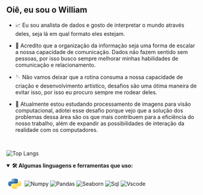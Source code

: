## Oiê, eu sou o William

- :chart_with_upwards_trend:
Eu sou analista de dados e gosto de interpretar o mundo através deles, seja lá em qual formato eles estejam.

- :hammer:
Acredito que a organização da informação seja uma forma de escalar a nossa capacidade de comunicação. Dados não fazem sentido sem pessoas, por isso busco sempre melhorar minhas habilidades de comunicação e relacionamento.

- :sewing_needle:
Não vamos deixar que a rotina consuma a nossa capacidade de criação e desenvolvimento artístico, desafios são uma ótima maneira de evitar isso, por isso eu procuro sempre me rodear deles.

- :satellite:
Atualmente estou estudando processamento de imagens para visão computacional, adotei esse desafio porque vejo que a solução dos problemas dessa área são os que mais contribuem para a eficiência do nosso trabalho, além de expandir as possibilidades de interação da realidade com os computadores.

<br/>

![Top Langs](https://github-readme-stats.vercel.app/api/top-langs/?username=willgarib&layout=compact)

<details open>
<summary><b>🛠️ Algumas linguagens e ferramentas que uso:</b></summary>
<div style="display: inline_block"><br>
  <img align="center" alt="Python" height="33" width="44" src="https://raw.githubusercontent.com/devicons/devicon/master/icons/python/python-original.svg" />
  <img align="center" alt="Numpy" height="33" width="44" src="https://cdn.jsdelivr.net/gh/devicons/devicon/icons/numpy/numpy-original.svg" />
  <img align="center" alt="Pandas" height="39" width="52" src="https://cdn.jsdelivr.net/gh/devicons/devicon/icons/pandas/pandas-original-wordmark.svg" />
  <img align="center" alt="Seaborn" height="45" width="45" src="https://seaborn.pydata.org/_images/logo-tall-lightbg.svg" />
  <!--<img align="center" alt="PyTorch" height="30" width="40"  src="https://cdn.jsdelivr.net/gh/devicons/devicon/icons/pytorch/pytorch-original.svg" />-->
  <img align="center" alt="Sql" height="39" width="52" src="https://cdn.jsdelivr.net/gh/devicons/devicon/icons/postgresql/postgresql-plain-wordmark.svg" />
  <img align="center" alt="Vscode" height="37" width="37" src="https://cdn.jsdelivr.net/gh/devicons/devicon/icons/vscode/vscode-original.svg" />
          
</div>
</details>

##
